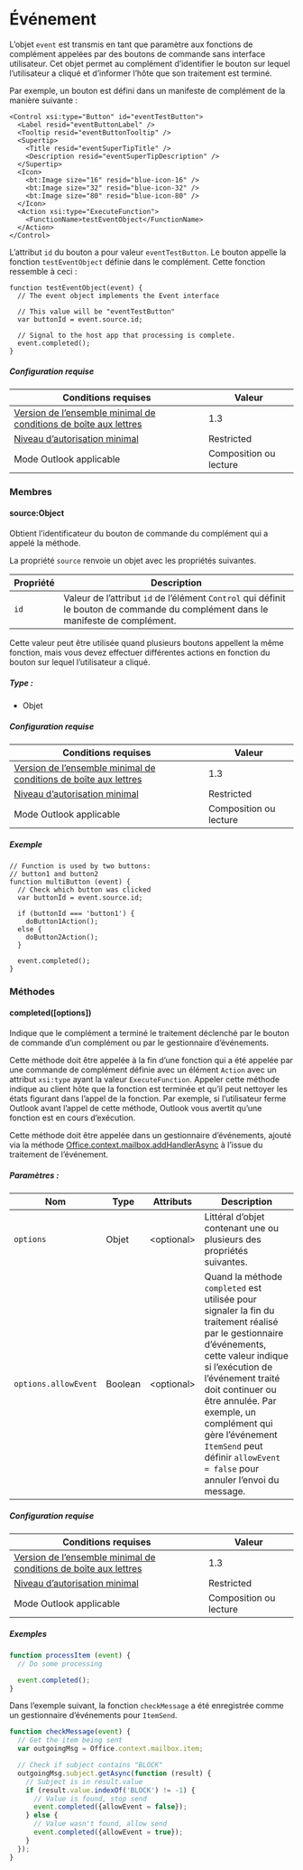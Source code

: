 

# <a name="event"></a>Événement

L’objet `event` est transmis en tant que paramètre aux fonctions de complément appelées par des boutons de commande sans interface utilisateur. Cet objet permet au complément d’identifier le bouton sur lequel l’utilisateur a cliqué et d’informer l’hôte que son traitement est terminé.

Par exemple, un bouton est défini dans un manifeste de complément de la manière suivante :

```
<Control xsi:type="Button" id="eventTestButton">
  <Label resid="eventButtonLabel" />
  <Tooltip resid="eventButtonTooltip" />
  <Supertip>
    <Title resid="eventSuperTipTitle" />
    <Description resid="eventSuperTipDescription" />
  </Supertip>
  <Icon>
    <bt:Image size="16" resid="blue-icon-16" />
    <bt:Image size="32" resid="blue-icon-32" />
    <bt:Image size="80" resid="blue-icon-80" />
  </Icon>
  <Action xsi:type="ExecuteFunction">
    <FunctionName>testEventObject</FunctionName>
  </Action>
</Control>
```

L’attribut `id` du bouton a pour valeur `eventTestButton`. Le bouton appelle la fonction `testEventObject` définie dans le complément. Cette fonction ressemble à ceci :

```
function testEventObject(event) {
  // The event object implements the Event interface

  // This value will be "eventTestButton"
  var buttonId = event.source.id;

  // Signal to the host app that processing is complete.
  event.completed();
}
```

##### <a name="requirements"></a>Configuration requise

|Conditions requises| Valeur|
|---|---|
|[Version de l’ensemble minimal de conditions de boîte aux lettres](./tutorial-api-requirement-sets.md)| 1.3|
|[Niveau d’autorisation minimal](../../../docs/outlook/understanding-outlook-add-in-permissions.md)| Restricted|
|Mode Outlook applicable| Composition ou lecture|

### <a name="members"></a>Membres

####  <a name="source-object"></a>source:Object

Obtient l’identificateur du bouton de commande du complément qui a appelé la méthode.

La propriété `source` renvoie un objet avec les propriétés suivantes.

| Propriété | Description |
| --- | --- |
| `id` | Valeur de l’attribut `id` de l’élément `Control` qui définit le bouton de commande du complément dans le manifeste de complément. |

Cette valeur peut être utilisée quand plusieurs boutons appellent la même fonction, mais vous devez effectuer différentes actions en fonction du bouton sur lequel l’utilisateur a cliqué.

##### <a name="type"></a>Type :

*   Objet

##### <a name="requirements"></a>Configuration requise

|Conditions requises| Valeur|
|---|---|
|[Version de l’ensemble minimal de conditions de boîte aux lettres](./tutorial-api-requirement-sets.md)| 1.3|
|[Niveau d’autorisation minimal](../../../docs/outlook/understanding-outlook-add-in-permissions.md)| Restricted|
|Mode Outlook applicable| Composition ou lecture|

##### <a name="example"></a>Exemple

```
// Function is used by two buttons:
// button1 and button2
function multiButton (event) {
  // Check which button was clicked
  var buttonId = event.source.id;

  if (buttonId === 'button1') {
    doButton1Action();
  else {
    doButton2Action();
  }

  event.completed();
}
```

### <a name="methods"></a>Méthodes

####  <a name="completedoptions"></a>completed([options])

Indique que le complément a terminé le traitement déclenché par le bouton de commande d’un complément ou par le gestionnaire d’événements.

Cette méthode doit être appelée à la fin d’une fonction qui a été appelée par une commande de complément définie avec un élément `Action` avec un attribut `xsi:type` ayant la valeur `ExecuteFunction`. Appeler cette méthode indique au client hôte que la fonction est terminée et qu’il peut nettoyer les états figurant dans l’appel de la fonction. Par exemple, si l’utilisateur ferme Outlook avant l’appel de cette méthode, Outlook vous avertit qu’une fonction est en cours d’exécution.

Cette méthode doit être appelée dans un gestionnaire d’événements, ajouté via la méthode [Office.context.mailbox.addHandlerAsync](Office.context.mailbox.md#addHandlerAsync) à l’issue du traitement de l’événement.

##### <a name="parameters"></a>Paramètres :

| Nom | Type | Attributs | Description |
|---|---|---|---|
| `options` | Objet | &lt;optional&gt; | Littéral d’objet contenant une ou plusieurs des propriétés suivantes. |
| `options.allowEvent` | Boolean | &lt;optional&gt; | Quand la méthode `completed` est utilisée pour signaler la fin du traitement réalisé par le gestionnaire d’événements, cette valeur indique si l’exécution de l’événement traité doit continuer ou être annulée. Par exemple, un complément qui gère l’événement `ItemSend` peut définir `allowEvent = false` pour annuler l’envoi du message. |

##### <a name="requirements"></a>Configuration requise

|Conditions requises| Valeur|
|---|---|
|[Version de l’ensemble minimal de conditions de boîte aux lettres](./tutorial-api-requirement-sets.md)| 1.3|
|[Niveau d’autorisation minimal](../../../docs/outlook/understanding-outlook-add-in-permissions.md)| Restricted|
|Mode Outlook applicable| Composition ou lecture|

##### <a name="examples"></a>Exemples

```js
function processItem (event) {
  // Do some processing

  event.completed();
}
```

Dans l’exemple suivant, la fonction `checkMessage` a été enregistrée comme un gestionnaire d’événements pour `ItemSend`.

```js
function checkMessage(event) {
  // Get the item being sent
  var outgoingMsg = Office.context.mailbox.item;

  // Check if subject contains "BLOCK"
  outgoingMsg.subject.getAsync(function (result) {
    // Subject is in result.value
    if (result.value.indexOf('BLOCK') != -1) {
      // Value is found, stop send
      event.completed({allowEvent = false});
    } else {
      // Value wasn't found, allow send
      event.completed({allowEvent = true});
    }
  });
}
```